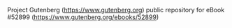 Project Gutenberg (https://www.gutenberg.org) public repository for
eBook #52899 (https://www.gutenberg.org/ebooks/52899)
